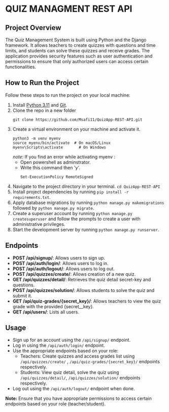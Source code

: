 # QUIZ MANAGMENT REST API

## Project Overview

The Quiz Management System is built using Python and the Django framework. It allows teachers to create quizzes with questions and time limits, and students can solve these quizzes and receive grades. The application provides security features such as user authentication and permissions to ensure that only authorized users can access certain functionalities.

## How to Run the Project

Follow these steps to run the project on your local machine:
1. Install [Python 3.11](https://www.python.org/downloads/release/python-3110/) and [Git](https://git-scm.com/download/win).
2. Clone the repo in a new folder
   ```
   git clone https://github.com/Msafi11/QuizApp-REST-API.git
   ```
3. Create a virtual environment on your machine and activate it.
   ```
   python3 -m venv myenv
   source myenv/bin/activate  # On macOS/Linux
   myenv\Scripts\activate       # On Windows
   ```
   *note*: If you find an error while activating myenv :
      - Open powershell as adminstrator.
      - Write this command then 'y'.
        ```
        Set-ExecutionPolicy RemoteSigned
        ```
4. Navigate to the project directory in your terminal. `cd QuizApp-REST-API`
5. Install project dependencies by running `pip install -r requirements.txt`.
6. Apply database migrations by running `python manage.py makemigrations` followed by `python manage.py migrate`.
7. Create a superuser account by running `python manage.py createsuperuser` and follow the prompts to create a user with administrative privileges.
8. Start the development server by running `python manage.py runserver`.

## Endpoints

- **POST /api/signup/**: Allows users to sign up.
- **POST /api/auth/login/**: Allows users to log in.
- **POST /api/auth/logout/**: Allows users to log out.
- **POST /api/quizzes/create/**: Allows creation of a new quiz.
- **GET /api/quizzes/detail/**: Retrieves the quiz detail secret-key and questions.
- **POST /api/quizzes/solution/**: Allows students to solve the quiz and submit it.
- **GET /api/quiz-grades/{secret_key}/**: Allows teachers to view the quiz grade with the provided {secret__key}.
- **GET /api/users/**: Lists all users.

## Usage

- Sign up for an account using the `/api/signup/` endpoint.
- Log in using the `/api/auth/login/` endpoint.
- Use the appropriate endpoints based on your role:
  - Teachers: Create quizzes and access grades list using `/api/quizzes/create/` , `/api/quiz-grades/{secret_key}/` endpoints respectively.
  - Students: View quiz detail, solve the quiz using `/api/quizzes/detail/`, `/api/quizzes/solution/` endpoints respectively.
- Log out using the `/api/auth/logout/` endpoint when done.


**Note:** Ensure that you have appropriate permissions to access certain endpoints based on your role (teacher/student).
